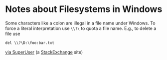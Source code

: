 Notes about Filesystems in Windows
==================================

Some characters like a colon are illegal in a file name under Windows.  To force a literal interpretation use `\\?\` to quota a file name.  E.g., to delete a file use

    del \\?\D:\foo:bar.txt

[via SuperUser](http://superuser.com/a/615067/389435) (a [StackExchange](http://stackexchange.com) site)
